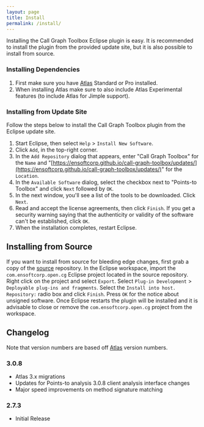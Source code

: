 ```yaml
---
layout: page
title: Install
permalink: /install/
---
```


Installing the Call Graph Toolbox Eclipse plugin is easy.  It is recommended to install the plugin from the provided update site, but it is also possible to install from source.
        
### Installing Dependencies
1. First make sure you have [Atlas](http://www.ensoftcorp.com/atlas/download/) Standard or Pro installed.
2. When installing Atlas make sure to also include Atlas Experimental features (to include Atlas for Jimple support).
        
### Installing from Update Site
Follow the steps below to install the Call Graph Toolbox plugin from the Eclipse update site.

1. Start Eclipse, then select `Help` &gt; `Install New Software`.
2. Click `Add`, in the top-right corner.
3. In the `Add Repository` dialog that appears, enter &quot;Call Graph Toolbox&quot; for the `Name` and &quot;[https://ensoftcorp.github.io/call-graph-toolbox/updates/](https://ensoftcorp.github.io/call-graph-toolbox/updates/)&quot; for the `Location`.
4. In the `Available Software` dialog, select the checkbox next to "Points-to Toolbox" and click `Next` followed by `OK`.
5. In the next window, you'll see a list of the tools to be downloaded. Click `Next`.
6. Read and accept the license agreements, then click `Finish`. If you get a security warning saying that the authenticity or validity of the software can't be established, click `OK`.
7. When the installation completes, restart Eclipse.

## Installing from Source
If you want to install from source for bleeding edge changes, first grab a copy of the [source](https://github.com/EnSoftCorp/call-graph-toolbox) repository. In the Eclipse workspace, import the `com.ensoftcorp.open.cg` Eclipse project located in the source repository.  Right click on the project and select `Export`.  Select `Plug-in Development` &gt; `Deployable plug-ins and fragments`.  Select the `Install into host. Repository:` radio box and click `Finish`.  Press `OK` for the notice about unsigned software.  Once Eclipse restarts the plugin will be installed and it is advisable to close or remove the `com.ensoftcorp.open.cg` project from the workspace.

## Changelog
Note that version numbers are based off [Atlas](http://www.ensoftcorp.com/atlas/download/) version numbers.

### 3.0.8
- Atlas 3.x migrations
- Updates for Points-to analysis 3.0.8 client analysis interface changes
- Major speed improvements on method signature matching

### 2.7.3
- Initial Release
